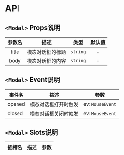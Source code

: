 # API

## `<Modal>` Props说明

| 参数名 |       描述       |   类型   | 默认值 |
| :----: | :--------------: | :------: | :----: |
| title  | 模态对话框的标题 | `string` |   -    |
|  body  | 模态对话框的内容 | `string` |   -    |

## `<Modal>` Event说明

| 事件名 | 描述                 | 参数             |
| ------ | -------------------- | ---------------- |
| opened | 模态对话框打开时触发 | ev: `MouseEvent` |
| closed | 模态对话框关闭时触发 | ev: `MouseEvent` |

## `<Modal>` Slots说明

| 插槽名 | 描述 | 参数 |
| ------ | :--: | ---- |
